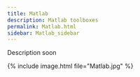 ```yaml
---
title: Matlab
description: Matlab toolboxes
permalink: Matlab.html
sidebar: Matlab_sidebar
---
```


Description soon

{% include image.html file="Matlab.jpg" %}


